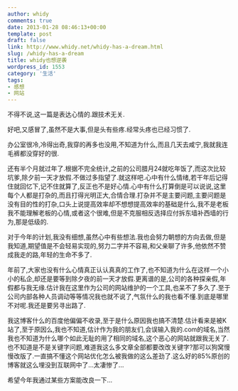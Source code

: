 ```yaml
---
author: whidy
comments: true
date: 2013-01-28 08:46:13+00:00
template: post
draft: false
link: http://www.whidy.net/whidy-has-a-dream.html
slug: /whidy-has-a-dream
title: whidy也想逆袭
wordpress_id: 1553
category: '生活'
tags:
- 感想
- 网站
---
```


不得不说,这一篇是表达心情的.跟技术无关.

好吧,又感冒了,虽然不是大事,但是头有些疼.经常头疼也已经习惯了.

办公室很冷,冷得出奇,我穿的再多也没用,不知道为什么,而且几天去咸宁,我就我连毛裤都没穿好的很.

还有半个月就过年了.根据不完全统计,之前的公司腊月24就吃年饭了,而这次比较坑爹,除夕前一天才放假.不做过多指望了.就这样吧.心中有什么情绪,若干年后记得住就回忆下,记不住就算了,反正也不是好心情.心中有什么打算倒是可以说说,这里每个人都是打杂的,而且打得光明正大,合情合理.打杂并不是主要问题,主要问题是没有目的性的打杂,口头上说提高效率却不想想提高效率的基础是什么,我不是老板我不能理解老板的心情,或者这个很难,但是不克服相反选择应付拆东墙补西墙的行为,那是低级的.

对于今年的计划,我没有细想,虽然心中有些想法.我也会努力朝想的方向去做,但是我知道,期望值是不会轻易实现的,努力二字并不容易,和父亲聊了许多,他依然不赞成我走的路,年轻的生命不多了.

年前了,大家也没有什么心情真正认认真真的工作了,也不知道为什么在这样一个小小的私企,却还是要等到除夕夜的前一天才放假.更离谱的是,公司的各种探亲假,年假都与我无缘.估计我在这里作为公司的网站维护的一个工具,也呆不了多久了.至于公司内部各种人员调动等等情况我也就不说了,气氛什么的我也看不懂.到底是哪里不对呢.我还是要另寻出路了.

我这博客什么的百度他偏偏不收录,至于是什么原因我也搞不清楚.估计看来是被K站了,至于原因么,我也不知道,估计作为我的朋友们,会误输入我的.com的域名,当然我也不知道为什么哪个如此无耻的用了相同的域名,这个恶心的网站就跟我无关了.也不知道是不是关键字问题,难道我这么多文章全部都要改改关键字?那可以狗窝慢慢改版了.一直搞不懂这个网站优化怎么被我做的这么差劲了.这么好的85%原创的博客就这么埋没到互联网中了...太凄惨了...

希望今年我通过某些方案能改良一下...
